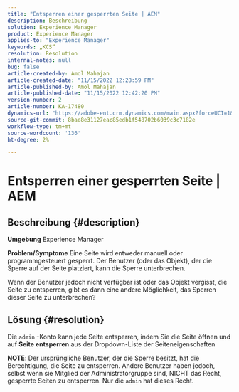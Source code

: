 ```yaml
---
title: "Entsperren einer gesperrten Seite | AEM"
description: Beschreibung
solution: Experience Manager
product: Experience Manager
applies-to: "Experience Manager"
keywords: „KCS“
resolution: Resolution
internal-notes: null
bug: false
article-created-by: Amol Mahajan
article-created-date: "11/15/2022 12:28:59 PM"
article-published-by: Amol Mahajan
article-published-date: "11/15/2022 12:42:20 PM"
version-number: 2
article-number: KA-17480
dynamics-url: "https://adobe-ent.crm.dynamics.com/main.aspx?forceUCI=1&pagetype=entityrecord&etn=knowledgearticle&id=0b30dc0f-e164-ed11-9561-6045bd006a22"
source-git-commit: 8bae8e31127eac85edb1f548702b6039c3c7182e
workflow-type: tm+mt
source-wordcount: '136'
ht-degree: 2%

---
```


# Entsperren einer gesperrten Seite | AEM

## Beschreibung {#description}

<b>Umgebung</b>
Experience Manager


<b>Problem/Symptome</b>
Eine Seite wird entweder manuell oder programmgesteuert gesperrt. Der Benutzer (oder das Objekt), der die Sperre auf der Seite platziert, kann die Sperre unterbrechen.

Wenn der Benutzer jedoch nicht verfügbar ist oder das Objekt vergisst, die Seite zu entsperren, gibt es dann eine andere Möglichkeit, das Sperren dieser Seite zu unterbrechen?


## Lösung {#resolution}


Die `admin` -Konto kann jede Seite entsperren, indem Sie die Seite öffnen und auf <b>Seite entsperren</b> aus der Dropdown-Liste der Seiteneigenschaften

<b>NOTE</b>: Der ursprüngliche Benutzer, der die Sperre besitzt, hat die Berechtigung, die Seite zu entsperren. Andere Benutzer haben jedoch, selbst wenn sie Mitglied der Administratorgruppe sind, NICHT das Recht, gesperrte Seiten zu entsperren. Nur die `admin` hat dieses Recht.

